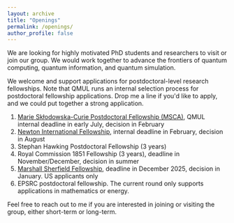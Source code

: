```yaml
---
layout: archive
title: "Openings"
permalink: /openings/
author_profile: false
---
```


We are looking for highly motivated PhD students and researchers to visit or join our group. We would work together to advance the frontiers of quantum computing, quantum information, and quantum simulation. 

We welcome and support applications for postdoctoral-level research fellowships. Note that QMUL runs an internal selection process for postdoctoral fellowship applications. Drop me a line if you'd like to apply, and we could put together a strong application.

1. [Marie Skłodowska-Curie Postdoctoral Fellowship (MSCA)](https://www.qmul.ac.uk/spcs/ctp/opportunities/fellowships/), QMUL internal deadline in early July, decision in February  
2. [Newton International Fellowship](https://www.qmul.ac.uk/spcs/ctp/opportunities/fellowships/), internal deadline in February, decision in August
3. Stephan Hawking Postdoctoral Fellowship (3 years)
4. Royal Commission 1851 Fellowship (3 years), deadline in November/December, decision in summer
5. [Marshall Sherfield Fellowship](https://www.marshallscholarship.org/apply/marshall-sherfield/), deadline in December 2025, decision in January. US applicants only
6. EPSRC postdoctoral fellowship. The current round only supports applications in mathematics or energy.


Feel free to reach out to me if you are interested in joining or visiting the group, either short-term or long-term.
